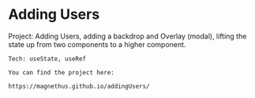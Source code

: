 # Adding Users
 
Project: 
    Adding Users, adding a backdrop and Overlay (modal), lifting the state up from two components to a higher component.

    Tech: useState, useRef

    You can find the project here:

    https://magnethus.github.io/addingUsers/

